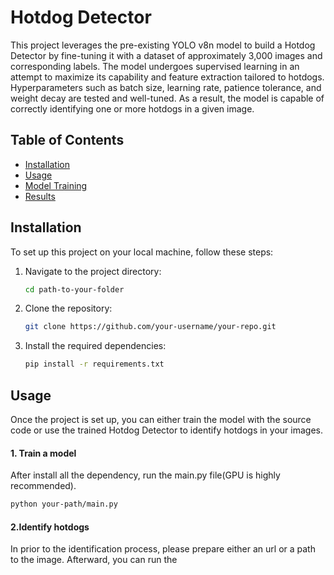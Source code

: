 # Hotdog Detector

This project leverages the pre-existing YOLO v8n model to build a Hotdog Detector by fine-tuning it with a dataset of approximately 3,000 images and corresponding labels. The model undergoes supervised learning in an attempt to maximize its capability and feature extraction tailored to hotdogs. Hyperparameters such as batch size, learning rate, patience tolerance, and weight decay are tested and well-tuned. As a result, the model is capable of correctly identifying one or more hotdogs in a given image.


## Table of Contents
- [Installation](#installation)
- [Usage](#usage)
- [Model Training](#model-training)
- [Results](#results)


## Installation
To set up this project on your local machine, follow these steps:

1. Navigate to the project directory:
   ```bash
   cd path-to-your-folder
   ```
2. Clone the repository:
   ```bash
   git clone https://github.com/your-username/your-repo.git
   ```
3. Install the required dependencies:
   ```bash
   pip install -r requirements.txt
   ```
## Usage
Once the project is set up, you can either train the model with the source code or use the trained Hotdog Detector to identify hotdogs in your images.
#### 1. Train a model
After install all the dependency, run the main.py file(GPU is highly recommended).
```bash
python your-path/main.py
```

#### 2.Identify hotdogs
In prior to the identification process, please prepare either an url or a path to the image. 
Afterward, you can run the 


   
